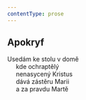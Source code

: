 ```yaml
---
contentType: prose
---
```


## Apokryf

Usedám ke stolu v domě  
     kde ochraptělý  
     nenasycený Kristus  
     dává zástěru Marii  
     a za pravdu Martě
